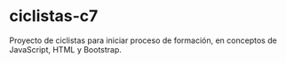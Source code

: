 # ciclistas-c7
Proyecto de ciclistas para iniciar proceso de formación, en conceptos de JavaScript, HTML y Bootstrap.
